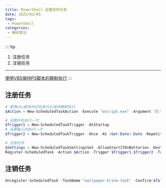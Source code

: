 ```yaml
---
title: PowerShell 设置定时任务
date: 2025/03/05
tags:
 - PowerShell
categories:
 - 编码笔记
---
```


::: tip
1. 注册任务
2. 注销任务

---

[使用VBS保持PS脚本的静默执行](./VBS静默执行PS脚本.md)
:::


## 注册任务

```powershell
# 使用vbs脚本的好处是可以保持静默执行
$Action = New-ScheduledTaskAction -Execute "wscript.exe" -Argument "D:\personal-folder\app\powershell\wallpaper-kline.vbs"

# 设置开机执行一次
$Trigger1 = New-ScheduledTaskTrigger -AtStartup
# 设置每小时执行一次
$Trigger2 = New-ScheduledTaskTrigger -Once -At (Get-Date).Date -RepetitionInterval (New-TimeSpan -Hours 1)

# 注册任务
$Settings = New-ScheduledTaskSettingsSet -AllowStartIfOnBatteries -DontStopIfGoingOnBatteries -StartWhenAvailable -RunOnlyIfNetworkAvailable
Register-ScheduledTask -Action $Action -Trigger $Trigger1,$Trigger2 -TaskName "wallpaper-kline-task" -Description "wallpaper-kline.vbs"  -Settings $Settings
```

## 注销任务

```powershell
Unregister-ScheduledTask -TaskName "wallpaper-kline-task" -Confirm:$false
```
